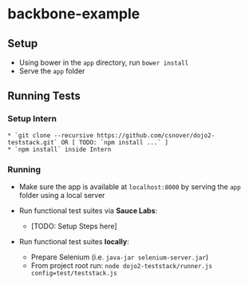 backbone-example
=============


## Setup

* Using bower in the `app` directory, run `bower install`
* Serve the `app` folder

## Running Tests

### Setup Intern

	* `git clone --recursive https://github.com/csnover/dojo2-teststack.git` OR [ TODO: `npm install ...` ]
	* `npm install` inside Intern

### Running

* Make sure the app is available at `localhost:8000` by serving the `app` folder using a local server

* Run functional test suites via **Sauce Labs**:
	* [TODO: Setup Steps here]
* Run functional test suites **locally**:
	* Prepare Selenium (i.e. `java-jar selenium-server.jar`)
	* From project root run: `node dojo2-teststack/runner.js config=test/teststack.js`
